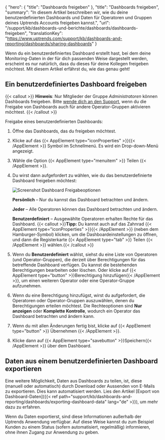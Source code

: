 {
  "hero": {
    "title": "Dashboards freigeben"
  },
  "title": "Dashboards freigeben",
  "summary": "In diesem Artikel beschreiben wir, wie du deine benutzerdefinierten Dashboards und Daten für Operatoren und Gruppen deines Uptrends Accounts freigeben kannst.",
  "url": "/support/kb/dashboards-und-berichte/dashboards/dashboards-freigeben",
  "translationKey": "https://www.uptrends.com/support/kb/dashboards-and-reporting/dashboards/sharing-dashboards"
}

Wenn du ein benutzerdefiniertes Dashboard erstellt hast, bei dem deine Monitoring-Daten in der für dich passenden Weise dargestellt werden, erscheint es nur natürlich, dass du dieses für deine Kollegen freigeben möchtest. Mit diesem Artikel erfährst du, wie das genau geht!

## Ein benutzerdefiniertes Dashboard freigeben

{{< callout >}}
**Hinweis**: Nur Mitglieder der Gruppe *Administratoren* können Dashboards freigeben. Bitte [wende dich an den Support](/contact), wenn du die Freigabe von Dashboards auch für andere Operator-Gruppen aktivieren möchtest.
{{< /callout >}}



Freigabe eines benutzerdefinierten Dashboards:

1.  Öffne das Dashboards, das du freigeben möchtest.
2.  Klicke auf das {{< AppElement type="iconProperties" >}}{{< /AppElement >}} Symbol im Schnellmenü. Es wird ein Drop-down-Menü angezeigt.
3.  Wähle die Option {{< AppElement type="menuitem" >}} Teilen {{< /AppElement >}}.
    
4.  Du wirst dann aufgefordert zu wählen, wie du das benutzerdefinierte Dashboard freigeben möchtest:

    ![Screenshot Dashboard Freigabeoptionen](/img/content/scr-dashboard-sharing.min.png)

    **Persönlich** – Nur du kannst das Dashboard betrachten und ändern.


    **Jeder** – Alle Operatoren können das Dashboard betrachten und ändern.


    **Benutzerdefiniert** – Ausgewählte Operatoren erhalten Rechte für das Dashboard.
    {{< callout >}}**Tipp:** Du kannst auch auf das Zahnrad {{< AppElement type="iconProperties" >}}{{< /AppElement >}} (neben dem Hamburger-Symbol) klicken, um die Dashboardeinstellungen zu öffnen, und dann die Registerkarte {{< AppElement type="tab" >}} Teilen {{< /AppElement >}} wählen.{{< /callout >}}
5.  Wenn du **Benutzerdefiniert** wählst, siehst du eine Liste von Operatoren (und Operator-Gruppen), die derzeit über Berechtigungen für das betreffende Dashboard verfügen. Du kannst die bestehenden Berechtigungen bearbeiten oder löschen. Oder klicke auf {{< AppElement type="button" >}}Berechtigung hinzufügen{{< /AppElement >}}, um einen weiteren Operator oder eine Operator-Gruppe aufzunehmen.
6.  Wenn du eine Berechtigung hinzufügst, wirst du aufgefordert, die Operatoren oder Operator-Gruppen auszuwählen, denen du Berechtigungen erteilen möchtest.
    Die Rechteoptionen sind **Nur anzeigen** oder **Komplette Kontrolle**, wodurch ein Operator das Dashboard betrachten und ändern kann.
7. Wenn du mit allen Änderungen fertig bist, klicke auf {{< AppElement type="button" >}} Übernehmen {{< /AppElement >}}.
8. Klicke dann auf {{< AppElement type="savebutton" >}}Speichern{{< /AppElement >}} über dem Dashboard.

## Daten aus einem benutzerdefinierten Dashboard exportieren 

Eine weitere Möglichkeit, Daten aus Dashboards zu teilen, ist, diese (manuell oder automatisch) durch Download oder Aussenden von E-Mails zu exportieren. Dies kann automatisiert werden. Lies den Artikel [Export von Dashboard-Daten]({{< ref path="support/kb/dashboards-and-reporting/dashboards/exporting-dashboard-data" lang="de" >}}), um mehr dazu zu erfahren.

Wenn du Daten exportierst, sind diese Informationen außerhalb der Uptrends Anwendung verfügbar. Auf diese Weise kannst du zum Beispiel Kunden zu einem Status (sofern automatisiert, regelmäßig) informieren, ohne ihnen Zugang zur Anwendung zu geben.
